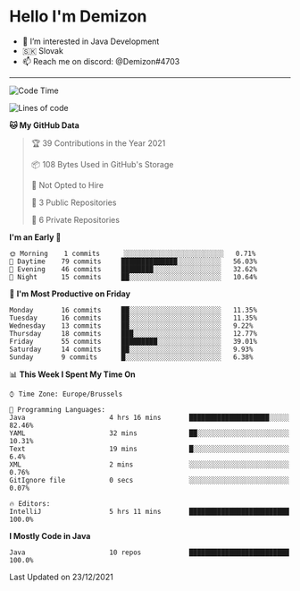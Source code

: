 # Hello I'm Demizon
- 👀 I’m interested in Java Development
- 🇸🇰 Slovak
- 📫 Reach me on discord: @Demizon#4703
<hr>

<!--START_SECTION:waka-->
![Code Time](http://img.shields.io/badge/Code%20Time-154%20hrs%2045%20mins-blue)

![Lines of code](https://img.shields.io/badge/From%20Hello%20World%20I%27ve%20Written-8%20Thousand%20lines%20of%20code-blue)

**🐱 My GitHub Data** 

> 🏆 39 Contributions in the Year 2021
 > 
> 📦 108 Bytes Used in GitHub's Storage 
 > 
> 🚫 Not Opted to Hire
 > 
> 📜 3 Public Repositories 
 > 
> 🔑 6 Private Repositories  
 > 
**I'm an Early 🐤** 

```text
🌞 Morning    1 commits      ░░░░░░░░░░░░░░░░░░░░░░░░░   0.71% 
🌆 Daytime    79 commits     ██████████████░░░░░░░░░░░   56.03% 
🌃 Evening    46 commits     ████████░░░░░░░░░░░░░░░░░   32.62% 
🌙 Night      15 commits     ██░░░░░░░░░░░░░░░░░░░░░░░   10.64%

```
📅 **I'm Most Productive on Friday** 

```text
Monday       16 commits     ██░░░░░░░░░░░░░░░░░░░░░░░   11.35% 
Tuesday      16 commits     ██░░░░░░░░░░░░░░░░░░░░░░░   11.35% 
Wednesday    13 commits     ██░░░░░░░░░░░░░░░░░░░░░░░   9.22% 
Thursday     18 commits     ███░░░░░░░░░░░░░░░░░░░░░░   12.77% 
Friday       55 commits     █████████░░░░░░░░░░░░░░░░   39.01% 
Saturday     14 commits     ██░░░░░░░░░░░░░░░░░░░░░░░   9.93% 
Sunday       9 commits      █░░░░░░░░░░░░░░░░░░░░░░░░   6.38%

```


📊 **This Week I Spent My Time On** 

```text
⌚︎ Time Zone: Europe/Brussels

💬 Programming Languages: 
Java                     4 hrs 16 mins       ████████████████████░░░░░   82.46% 
YAML                     32 mins             ██░░░░░░░░░░░░░░░░░░░░░░░   10.31% 
Text                     19 mins             █░░░░░░░░░░░░░░░░░░░░░░░░   6.4% 
XML                      2 mins              ░░░░░░░░░░░░░░░░░░░░░░░░░   0.76% 
GitIgnore file           0 secs              ░░░░░░░░░░░░░░░░░░░░░░░░░   0.07%

🔥 Editors: 
IntelliJ                 5 hrs 11 mins       █████████████████████████   100.0%

```

**I Mostly Code in Java** 

```text
Java                     10 repos            █████████████████████████   100.0%

```



 Last Updated on 23/12/2021
<!--END_SECTION:waka-->
